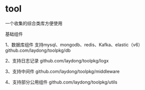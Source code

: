 # tool

一个收集的综合类库方便使用

基础组件

1、数据库组件
支持mysql、mongodb、redis、Kafka、elastic（v6） 
github.com/laydong/toolpkg/db


2、支持日志记录
github.com/laydong/toolpkg/logx

3、支持中间件
github.com/laydong/toolpkg/middleware

4、支持部分公用组件
github.com/laydong/toolpkg/utils


